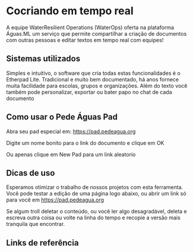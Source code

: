 <!-- TITLE: Pede Águas PAD -->
<!-- SUBTITLE: A quick summary of Pedeaguas Pad -->

# Cocriando em tempo real

A equipe WaterResilient Operations (WaterOps) oferta na plataforma Águas.ML um serviço que permite compartilhar a criação de documentos com outras pessoas e editar textos em tempo real com equipes!



## Sistemas utilizados

Simples e intuitivo, o software que cria todas estas funcionalidades é o Etherpad Lite. Tradicional e muito bem documentado, há anos fornece muita facilidade para escolas, grupos e organizações. Além do texto você também pode personalizar, exportar ou bater papo no chat de cada documento


## Como usar o Pede Águas Pad

Abra seu pad especial em: https://pad.pedeagua.org

Digite um nome bonito para o link do documento e clique em OK

Ou apenas clique em New Pad para um link aleatorio



## Dicas de uso

Esperamos otimizar o trabalho de nossos projetos com esta ferramenta. Você pode testar a edição de uma página logo abaixo, ou abrir um link só para você em https://pad.pedeagua.org


Se algum troll deletar o conteúdo, ou você ler algo desagradável, deleta e escreva outra coisa ou volte na linha do tempo e recopie a versão mais tranquila que encontrar.


## Links de referência

